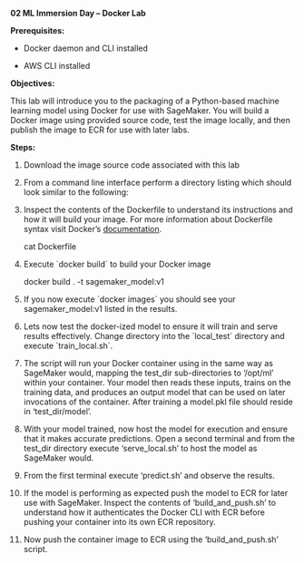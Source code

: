 **02 ML Immersion Day – Docker Lab**

**Prerequisites:**

-   Docker daemon and CLI installed

-   AWS CLI installed

**Objectives:**

This lab will introduce you to the packaging of a Python-based machine
learning model using Docker for use with SageMaker. You will build a
Docker image using provided source code, test the image locally, and
then publish the image to ECR for use with later labs.

**Steps:**

1.  Download the image source code associated with this lab

2.  From a command line interface perform a directory listing which
    should look similar to the following:

3.  Inspect the contents of the Dockerfile to understand its
    instructions and how it will build your image. For more information
    about Dockerfile syntax visit Docker’s
    [documentation](https://docs.docker.com/engine/reference/builder/).

    cat Dockerfile

4.  Execute \`docker build\` to build your Docker image

    docker build . -t sagemaker\_model:v1

5.  If you now execute \`docker images\` you should see your
    sagemaker\_model:v1 listed in the results.

6.  Lets now test the docker-ized model to ensure it will train and
    serve results effectively. Change directory into the \`local\_test\`
    directory and execute \`train\_local.sh\`.

7.  The script will run your Docker container using in the same way as
    SageMaker would, mapping the test\_dir sub-directories to ‘/opt/ml’
    within your container. Your model then reads these inputs, trains on
    the training data, and produces an output model that can be used on
    later invocations of the container. After training a model.pkl file
    should reside in ‘test\_dir/model’.

8.  With your model trained, now host the model for execution and ensure
    that it makes accurate predictions. Open a second terminal and from
    the test\_dir directory execute ‘serve\_local.sh’ to host the model
    as SageMaker would.

9.  From the first terminal execute ‘predict.sh’ and observe the
    results.

10. If the model is performing as expected push the model to ECR for
    later use with SageMaker. Inspect the contents of
    ‘build\_and\_push.sh’ to understand how it authenticates the Docker
    CLI with ECR before pushing your container into its own ECR
    repository.

11. Now push the container image to ECR using the ‘build\_and\_push.sh’
    script.
